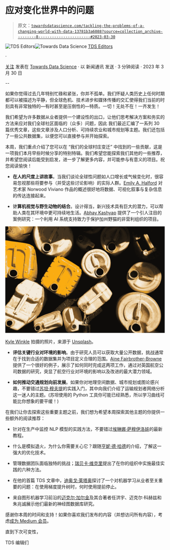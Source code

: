 # 应对变化世界中的问题

> 原文：[`towardsdatascience.com/tackling-the-problems-of-a-changing-world-with-data-13781b3a6088?source=collection_archive---------8-----------------------#2023-03-30`](https://towardsdatascience.com/tackling-the-problems-of-a-changing-world-with-data-13781b3a6088?source=collection_archive---------8-----------------------#2023-03-30)

[](https://towardsdatascience.medium.com/?source=post_page-----13781b3a6088--------------------------------)![TDS Editors](https://towardsdatascience.medium.com/?source=post_page-----13781b3a6088--------------------------------)[](https://towardsdatascience.com/?source=post_page-----13781b3a6088--------------------------------)![Towards Data Science](https://towardsdatascience.com/?source=post_page-----13781b3a6088--------------------------------) [TDS Editors](https://towardsdatascience.medium.com/?source=post_page-----13781b3a6088--------------------------------)

·

[关注](https://medium.com/m/signin?actionUrl=https%3A%2F%2Fmedium.com%2F_%2Fsubscribe%2Fuser%2F7e12c71dfa81&operation=register&redirect=https%3A%2F%2Ftowardsdatascience.com%2Ftackling-the-problems-of-a-changing-world-with-data-13781b3a6088&user=TDS+Editors&userId=7e12c71dfa81&source=post_page-7e12c71dfa81----13781b3a6088---------------------post_header-----------) 发表在 [Towards Data Science](https://towardsdatascience.com/?source=post_page-----13781b3a6088--------------------------------) · 以 新闻通讯 发送 · 3 分钟阅读 · 2023 年 3 月 30 日[](https://medium.com/m/signin?actionUrl=https%3A%2F%2Fmedium.com%2F_%2Fvote%2Ftowards-data-science%2F13781b3a6088&operation=register&redirect=https%3A%2F%2Ftowardsdatascience.com%2Ftackling-the-problems-of-a-changing-world-with-data-13781b3a6088&user=TDS+Editors&userId=7e12c71dfa81&source=-----13781b3a6088---------------------clap_footer-----------)

--

[](https://medium.com/m/signin?actionUrl=https%3A%2F%2Fmedium.com%2F_%2Fbookmark%2Fp%2F13781b3a6088&operation=register&redirect=https%3A%2F%2Ftowardsdatascience.com%2Ftackling-the-problems-of-a-changing-world-with-data-13781b3a6088&source=-----13781b3a6088---------------------bookmark_footer-----------)

如果你觉得过去几年特别忙碌和紧张，你并不孤单。我们怀疑人类历史上任何时期都可以被描述为平静，但全球危机、技术进步和媒体传播的交汇使得我们当前的时刻具有非常独特的—有时甚至是压倒性的—特质。一切！无处不在！一齐发生！

我们希望为许多数据从业者提供一个建设性的出口，让他们思考解决方案和务实的方法来应对我们全球社区面临的（众多）问题，因此 我们最近汇编了一系列 30 篇优秀文章，这些文章涉及人口分析、可持续农业和城市规划等主题。我们还包括了一些公共数据集，以便您可以直接参与并开始探索。

本周，我们重点介绍了您可以在 “我们的全球村庄变迁” 中找到的一些贡献，这是一项我们本月早些时候分享的特别特辑。我们希望您能探索我们其他的一些推荐，并希望您阅读后能受到启发，进一步了解更多内容，并可能参与有意义的项目。祝您阅读愉快！

+   **在人的尺度上讲故事**。当我们谈论全球性问题如人口增长或气候变化时，很容易忽视那些将要参与（并受这些讨论影响）的实际人群。[Emily A. Halford](https://medium.com/u/80e2e35ca93b?source=post_page-----13781b3a6088--------------------------------) 对艺术家 Norwood Viviano 作品的概述很好地将数据、可视化叙事与复杂信息的传达连接起来。

+   **计算机视觉与野生动物的结合**。设计得当，新兴技术具有巨大的潜力，可以帮助人类在其环境中更可持续地生活。[Abhay Kashyap](https://medium.com/u/a91fbab7c1ec?source=post_page-----13781b3a6088--------------------------------) 提供了一个引人注目的案例研究：一个利用 AI 系统支持致力于保护加州野猫的非营利组织的项目。

![](img/3b73d9c18934c1cb916f189bd605bcd4.png)

[Kyle Winkle](https://unsplash.com/@kyle_w?utm_source=medium&utm_medium=referral) 拍摄的照片，来源于 [Unsplash](https://unsplash.com/?utm_source=medium&utm_medium=referral)。

+   **评估关键行业对环境的影响**。由于研究人员可以获取大量公开数据，挑战通常在于找到合适的数据集并为项目定义合理的范围。[Aine Fairbrother-Browne](https://medium.com/u/f1056428905d?source=post_page-----13781b3a6088--------------------------------) 提供了一个很好的例子，展示了如何同时完成这两项工作，通过对英国航空公司数据的研究，突显了航空行业对环境的影响以及改进的最大潜力领域。

+   **如何推动交通规划向前发展**。如果你对地理空间数据、城市规划或图论感兴趣，不要错过[苏坦·穆夫提](https://medium.com/u/6b3de0d6aa21?source=post_page-----13781b3a6088--------------------------------)的实践入门，其中向我们介绍了运输规划者网络分析这一迷人的主题。(苏坦使用的 Python 工具你可能已经熟悉，所以学习曲线可能比你想象的要平缓！)

在我们让你去探索这些重要主题之前，我们想为希望本周探索其他主题的你提供一些额外的阅读推荐：

+   针对在生产中监控 NLP 模型的实践方法，不要错过[埃琳娜·萨穆伊洛娃](https://medium.com/u/9621354b583a?source=post_page-----13781b3a6088--------------------------------)的最新教程。

+   什么是模拟退火，为什么你需要关心它？跟随[亨妮·德·哈德](https://medium.com/u/fb96be98b7b9?source=post_page-----13781b3a6088--------------------------------)的介绍，了解这一强大的优化技术。

+   管理数据团队面临独特的挑战；[瑞贝卡·维克里](https://medium.com/u/8b7aca3e5b1c?source=post_page-----13781b3a6088--------------------------------)提出了在你的组织中实施最佳实践的六种方法。

+   在他的首篇 TDS 文章中，[迪奥戈·莱塔奥](https://medium.com/u/7bbc4c70a28d?source=post_page-----13781b3a6088--------------------------------)探讨了一个对机器学习从业者至关重要的问题：在使用梯度提升树时，何时使用提前停止。

+   来自图形机器学习前沿的[迈克尔·加尔金](https://medium.com/u/4d4f8ddd1e68?source=post_page-----13781b3a6088--------------------------------)及其合著者任洪宇、迈克尔·科赫兹和朱兆诚展示他们最新的神经图数据库研究。

感谢你本周的时间和支持！如果你喜欢我们发布的内容（并想访问所有内容），考虑[成为 Medium 会员](https://bit.ly/tds-membership)。

直到下次可变性，

TDS 编辑们
